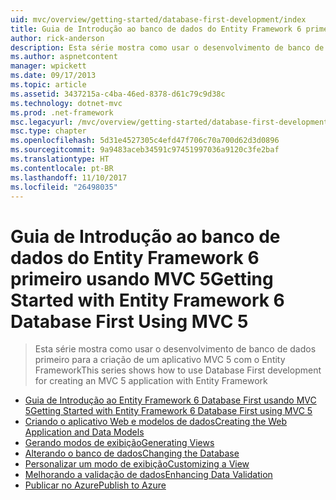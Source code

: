 ```yaml
---
uid: mvc/overview/getting-started/database-first-development/index
title: Guia de Introdução ao banco de dados do Entity Framework 6 primeiro usando MVC 5 | Microsoft Docs
author: rick-anderson
description: Esta série mostra como usar o desenvolvimento de banco de dados primeiro para a criação de um aplicativo MVC 5 com o Entity Framework
ms.author: aspnetcontent
manager: wpickett
ms.date: 09/17/2013
ms.topic: article
ms.assetid: 3437215a-c4ba-46ed-8378-d61c79c9d38c
ms.technology: dotnet-mvc
ms.prod: .net-framework
msc.legacyurl: /mvc/overview/getting-started/database-first-development
msc.type: chapter
ms.openlocfilehash: 5d31e4527305c4efd47f706c70a700d62d3d0896
ms.sourcegitcommit: 9a9483aceb34591c97451997036a9120c3fe2baf
ms.translationtype: HT
ms.contentlocale: pt-BR
ms.lasthandoff: 11/10/2017
ms.locfileid: "26498035"
---
```

<a name="getting-started-with-entity-framework-6-database-first-using-mvc-5"></a><span data-ttu-id="b2cb5-103">Guia de Introdução ao banco de dados do Entity Framework 6 primeiro usando MVC 5</span><span class="sxs-lookup"><span data-stu-id="b2cb5-103">Getting Started with Entity Framework 6 Database First Using MVC 5</span></span>
====================
> <span data-ttu-id="b2cb5-104">Esta série mostra como usar o desenvolvimento de banco de dados primeiro para a criação de um aplicativo MVC 5 com o Entity Framework</span><span class="sxs-lookup"><span data-stu-id="b2cb5-104">This series shows how to use Database First development for creating an MVC 5 application with Entity Framework</span></span>


- [<span data-ttu-id="b2cb5-105">Guia de Introdução ao Entity Framework 6 Database First usando MVC 5</span><span class="sxs-lookup"><span data-stu-id="b2cb5-105">Getting Started with Entity Framework 6 Database First using MVC 5</span></span>](setting-up-database.md)
- [<span data-ttu-id="b2cb5-106">Criando o aplicativo Web e modelos de dados</span><span class="sxs-lookup"><span data-stu-id="b2cb5-106">Creating the Web Application and Data Models</span></span>](creating-the-web-application.md)
- [<span data-ttu-id="b2cb5-107">Gerando modos de exibição</span><span class="sxs-lookup"><span data-stu-id="b2cb5-107">Generating Views</span></span>](generating-views.md)
- [<span data-ttu-id="b2cb5-108">Alterando o banco de dados</span><span class="sxs-lookup"><span data-stu-id="b2cb5-108">Changing the Database</span></span>](changing-the-database.md)
- [<span data-ttu-id="b2cb5-109">Personalizar um modo de exibição</span><span class="sxs-lookup"><span data-stu-id="b2cb5-109">Customizing a View</span></span>](customizing-a-view.md)
- [<span data-ttu-id="b2cb5-110">Melhorando a validação de dados</span><span class="sxs-lookup"><span data-stu-id="b2cb5-110">Enhancing Data Validation</span></span>](enhancing-data-validation.md)
- [<span data-ttu-id="b2cb5-111">Publicar no Azure</span><span class="sxs-lookup"><span data-stu-id="b2cb5-111">Publish to Azure</span></span>](publish-to-azure.md)
